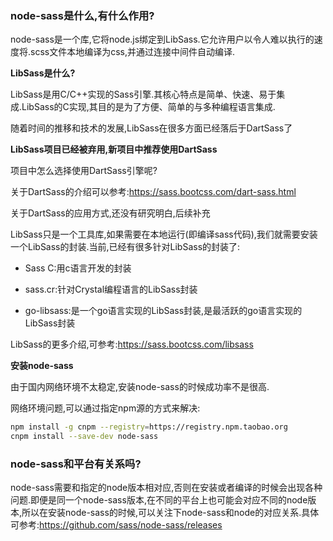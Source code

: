 ### node-sass是什么,有什么作用?

node-sass是一个库,它将node.js绑定到LibSass.它允许用户以令人难以执行的速度将.scss文件本地编译为css,并通过连接中间件自动编译.

**LibSass是什么?**

LibSass是用C/C++实现的Sass引擎.其核心特点是简单、快速、易于集成.LibSass的C实现,其目的是为了方便、简单的与多种编程语言集成.

随着时间的推移和技术的发展,LibSass在很多方面已经落后于DartSass了

**LibSass项目已经被弃用,新项目中推荐使用DartSass**

项目中怎么选择使用DartSass引擎呢?

关于DartSass的介绍可以参考:https://sass.bootcss.com/dart-sass.html

<span color="red">关于DartSass的应用方式,还没有研究明白,后续补充</span>

LibSass只是一个工具库,如果需要在本地运行(即编译sass代码),我们就需要安装一个LibSass的封装.当前,已经有很多针对LibSass的封装了:

- Sass C:用c语言开发的封装

- sass.cr:针对Crystal编程语言的LibSass封装

- go-libsass:是一个go语言实现的LibSass封装,是最活跃的go语言实现的LibSass封装

LibSass的更多介绍,可参考:https://sass.bootcss.com/libsass

**安装node-sass**

由于国内网络环境不太稳定,安装node-sass的时候成功率不是很高.

网络环境问题,可以通过指定npm源的方式来解决:

```bash
npm install -g cnpm --registry=https://registry.npm.taobao.org
cnpm install --save-dev node-sass
```

### node-sass和平台有关系吗?

node-sass需要和指定的node版本相对应,否则在安装或者编译的时候会出现各种问题.即便是同一个node-sass版本,在不同的平台上也可能会对应不同的node版本,所以在安装node-sass的时候,可以关注下node-sass和node的对应关系.具体可参考:https://github.com/sass/node-sass/releases
